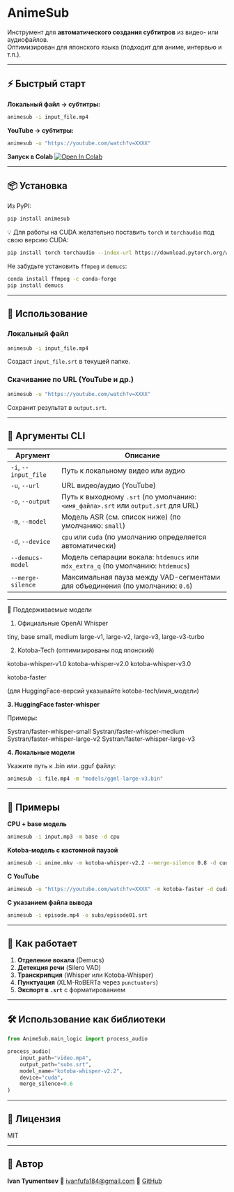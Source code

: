 # AnimeSub

Инструмент для **автоматического создания субтитров** из видео- или аудиофайлов.  
Оптимизирован для японского языка (подходит для аниме, интервью и т.п.).

---

## ⚡ Быстрый старт

**Локальный файл → субтитры:**
```bash
animesub -i input_file.mp4
```

**YouTube → субтитры:**
```bash
animesub -u "https://youtube.com/watch?v=XXXX"
```

**Запуск в Colab**
[![Open In Colab](https://colab.research.google.com/assets/colab-badge.svg)](https://colab.research.google.com/github/iniquitousworld/animesub/blob/main/animesub_colab.ipynb)

---

## 📦 Установка

Из PyPI:
```bash
pip install animesub
```

💡 Для работы на CUDA желательно поставить `torch` и `torchaudio` под свою версию CUDA:
```bash
pip install torch torchaudio --index-url https://download.pytorch.org/whl/cu126
```

Не забудьте установить `ffmpeg` и `demucs`:
```bash
conda install ffmpeg -c conda-forge
pip install demucs
```

---

## 🚀 Использование

### Локальный файл
```bash
animesub -i input_file.mp4
```
Создаст `input_file.srt` в текущей папке.

### Скачивание по URL (YouTube и др.)
```bash
animesub -u "https://youtube.com/watch?v=XXXX"
```
Сохранит результат в `output.srt`.

---

## 🔧 Аргументы CLI

| Аргумент               | Описание |
|------------------------|----------|
| `-i`, `--input_file`   | Путь к локальному видео или аудио |
| `-u`, `--url`          | URL видео/аудио (YouTube) |
| `-o`, `--output`       | Путь к выходному `.srt` (по умолчанию: `<имя_файла>.srt` или `output.srt` для URL) |
| `-m`, `--model`        | Модель ASR (см. список ниже) (по умолчанию: `small`) |
| `-d`, `--device`       | `cpu` или `cuda` (по умолчанию определяется автоматически) |
| `--demucs-model`       | Модель сепарации вокала: `htdemucs` или `mdx_extra_q` (по умолчанию: `htdemucs`) |
| `--merge-silence`      | Максимальная пауза между VAD-сегментами для объединения (по умолчанию: `0.6`) |

---

🎤 Поддерживаемые модели
1. Официальные OpenAI Whisper

tiny, base
small, medium
large-v1, large-v2, large-v3, large-v3-turbo

2. Kotoba-Tech (оптимизированы под японский)

kotoba-whisper-v1.0
kotoba-whisper-v2.0
kotoba-whisper-v3.0

kotoba-faster

(для HuggingFace-версий указывайте kotoba-tech/имя_модели)

**3. HuggingFace faster-whisper**

Примеры:

Systran/faster-whisper-small
Systran/faster-whisper-medium
Systran/faster-whisper-large-v2
Systran/faster-whisper-large-v3

**4. Локальные модели**

Укажите путь к .bin или .gguf файлу:

```bash
animesub -i file.mp4 -m "models/ggml-large-v3.bin"
```

---

## 📌 Примеры

**CPU + base модель**
```bash
animesub -i input.mp3 -m base -d cpu
```

**Kotoba-модель с кастомной паузой**
```bash
animesub -i anime.mkv -m kotoba-whisper-v2.2 --merge-silence 0.8 -d cuda
```

**С YouTube**
```bash
animesub -u "https://youtube.com/watch?v=XXXX" -m kotoba-faster -d cuda
```

**С указанием файла вывода**
```bash
animesub -i episode.mp4 -o subs/episode01.srt
```

---

## 🎯 Как работает

1. **Отделение вокала** (Demucs)  
2. **Детекция речи** (Silero VAD)  
3. **Транскрипция** (Whisper или Kotoba-Whisper)  
4. **Пунктуация** (XLM-RoBERTa через `punctuators`)  
5. **Экспорт в `.srt`** с форматированием

---

## 🛠️ Использование как библиотеки

```python
from AnimeSub.main_logic import process_audio

process_audio(
    input_path="video.mp4",
    output_path="subs.srt",
    model_name="kotoba-whisper-v2.2",
    device="cuda",
    merge_silence=0.6
)
```

---

## 📜 Лицензия

MIT

---

## 👤 Автор

**Ivan Tyumentsev**
📧 [ivanfufa184@gmail.com](mailto:ivanfufa184@gmail.com)
🔗 [GitHub](https://github.com/iniquitousworld)

```
